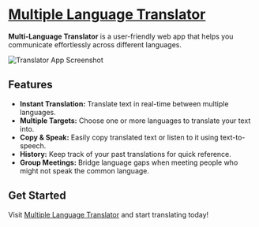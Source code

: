 # [Multiple Language Translator](https://multi-language-translator-lyart.vercel.app/)

**Multi-Language Translator** is a user-friendly web app that helps you communicate effortlessly across different languages.

![Translator App Screenshot](assets/readme.png)

## Features
- **Instant Translation:** Translate text in real-time between multiple languages.
- **Multiple Targets:** Choose one or more languages to translate your text into.
- **Copy & Speak:** Easily copy translated text or listen to it using text-to-speech.
- **History:** Keep track of your past translations for quick reference.
- **Group Meetings:** Bridge language gaps when meeting people who might not speak the common language.

## Get Started
Visit [Multiple Language Translator](https://multi-language-translator-lyart.vercel.app/) and start translating today!
